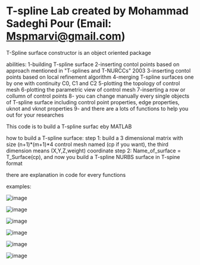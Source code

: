 # T-spline Lab                                 created by Mohammad Sadeghi Pour (Email: Mspmarvi@gmail.com)
T-Spline surface constructor is an object oriented package

abilities: 
  1-building T-spline surface
  2-inserting contol points based on approach mentioned in "T-splines and T-NURCCs" 2003
  3-inserting contol points based on local refinement algorithm
  4-merging T-spline surfaces one by one with continuity C0, C1 and C2
  5-plotting the topology of control mesh
  6-plotting the parametric view of control mesh
  7-inserting a row or collumn of control points
  8- you can change manually every single objects of T-spline surface including control point properties, edge properties, uknot and vknot properties
  9- and there are a lots of functions to help you out for your researches


This code is to build a T-spline surfac eby MATLAB

how to build a T-spline surface:
step 1: build a 3 dimensional matrix with size (n+1)*(m+1)*4  control mesh named (cp if you want), the third dimension means (X,Y,Z,weight) coordinate
step 2: Name_of_surface = T_Surface(cp), and now you build a T-spline NURBS surface in T-spine format

there are explanation in code for every functions

examples:


![image](https://user-images.githubusercontent.com/34415658/124384378-c479a680-dc85-11eb-82f3-e91fb1069291.png)


![image](https://user-images.githubusercontent.com/34415658/124386176-04dd2280-dc8e-11eb-8f04-52e2fa764b4f.png)


![image](https://user-images.githubusercontent.com/34415658/124386179-09094000-dc8e-11eb-961c-32e9ee69933d.png)


![image](https://user-images.githubusercontent.com/34415658/124386188-0c9cc700-dc8e-11eb-9c30-466714480c55.png)


![image](https://user-images.githubusercontent.com/34415658/124386197-10304e00-dc8e-11eb-9d32-45356754ad75.png)


![image](https://user-images.githubusercontent.com/34415658/124390081-e9c6de80-dc9e-11eb-930b-1b5e2c898bac.png)


